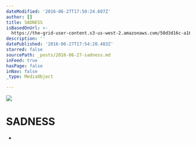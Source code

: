 ```yaml
---
dateModified: '2016-06-27T17:50:24.607Z'
author: []
title: SADNESS
isBasedOnUrl: >-
  https://the-grid-user-content.s3-us-west-2.amazonaws.com/50d3d16c-a16a-43eb-9b31-497ab780063a.jpg
description: ''
datePublished: '2016-06-27T17:54:20.483Z'
starred: false
sourcePath: _posts/2016-06-27-sadness.md
inFeed: true
hasPage: false
inNav: false
_type: MediaObject

---
```

![](https://the-grid-user-content.s3-us-west-2.amazonaws.com/b4c6721f-62f5-4a88-b4fd-f4536948500a.jpg)

# SADNESS

*